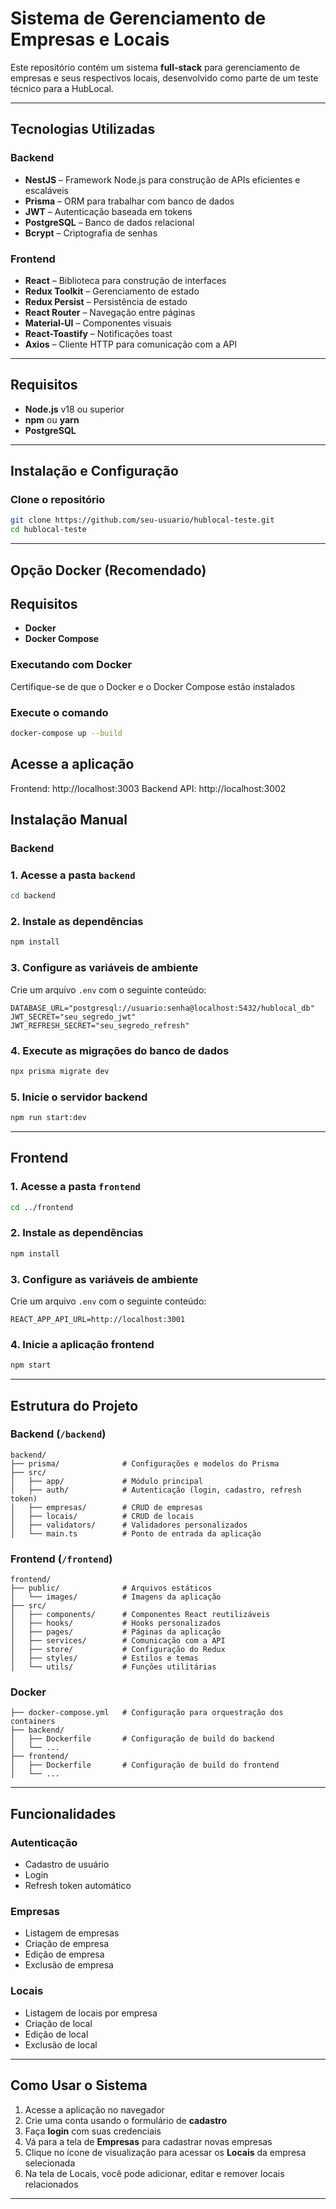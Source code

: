 # Sistema de Gerenciamento de Empresas e Locais

Este repositório contém um sistema **full-stack** para gerenciamento de empresas e seus respectivos locais, desenvolvido como parte de um teste técnico para a HubLocal.

---

## Tecnologias Utilizadas

### Backend

- **NestJS** – Framework Node.js para construção de APIs eficientes e escaláveis  
- **Prisma** – ORM para trabalhar com banco de dados  
- **JWT** – Autenticação baseada em tokens  
- **PostgreSQL** – Banco de dados relacional  
- **Bcrypt** – Criptografia de senhas  

### Frontend

- **React** – Biblioteca para construção de interfaces  
- **Redux Toolkit** – Gerenciamento de estado  
- **Redux Persist** – Persistência de estado  
- **React Router** – Navegação entre páginas  
- **Material-UI** – Componentes visuais  
- **React-Toastify** – Notificações toast  
- **Axios** – Cliente HTTP para comunicação com a API  

---

## Requisitos

- **Node.js** v18 ou superior  
- **npm** ou **yarn**  
- **PostgreSQL**  

---

## Instalação e Configuração

### Clone o repositório

```bash
git clone https://github.com/seu-usuario/hublocal-teste.git
cd hublocal-teste
```

---
## Opção Docker (Recomendado)

## Requisitos

- **Docker**  
- **Docker Compose**

### Executando com Docker
Certifique-se de que o Docker e o Docker Compose estão instalados

### Execute o comando

```bash
docker-compose up --build
```

## Acesse a aplicação

Frontend: http://localhost:3003
Backend API: http://localhost:3002

## Instalação Manual

### Backend

### 1. Acesse a pasta `backend`

```bash
cd backend
```

### 2. Instale as dependências

```bash
npm install
```

### 3. Configure as variáveis de ambiente

Crie um arquivo `.env` com o seguinte conteúdo:

```env
DATABASE_URL="postgresql://usuario:senha@localhost:5432/hublocal_db"
JWT_SECRET="seu_segredo_jwt"
JWT_REFRESH_SECRET="seu_segredo_refresh"
```

### 4. Execute as migrações do banco de dados

```bash
npx prisma migrate dev
```

### 5. Inicie o servidor backend

```bash
npm run start:dev
```

---

## Frontend

### 1. Acesse a pasta `frontend`

```bash
cd ../frontend
```

### 2. Instale as dependências

```bash
npm install
```

### 3. Configure as variáveis de ambiente

Crie um arquivo `.env` com o seguinte conteúdo:

```env
REACT_APP_API_URL=http://localhost:3001
```

### 4. Inicie a aplicação frontend

```bash
npm start
```

---

## Estrutura do Projeto

### Backend (`/backend`)

```
backend/
├── prisma/              # Configurações e modelos do Prisma
├── src/
│   ├── app/             # Módulo principal
│   ├── auth/            # Autenticação (login, cadastro, refresh token)
│   ├── empresas/        # CRUD de empresas
│   ├── locais/          # CRUD de locais
│   ├── validators/      # Validadores personalizados
│   └── main.ts          # Ponto de entrada da aplicação
```

### Frontend (`/frontend`)

```
frontend/
├── public/              # Arquivos estáticos
│   └── images/          # Imagens da aplicação
├── src/
│   ├── components/      # Componentes React reutilizáveis
│   ├── hooks/           # Hooks personalizados
│   ├── pages/           # Páginas da aplicação
│   ├── services/        # Comunicação com a API
│   ├── store/           # Configuração do Redux
│   ├── styles/          # Estilos e temas
│   └── utils/           # Funções utilitárias
```

### Docker

```
├── docker-compose.yml   # Configuração para orquestração dos containers
├── backend/
│   ├── Dockerfile       # Configuração de build do backend
│   └── ...
├── frontend/
│   ├── Dockerfile       # Configuração de build do frontend
│   └── ...
```

---

## Funcionalidades

### Autenticação

- Cadastro de usuário  
- Login  
- Refresh token automático  

### Empresas

- Listagem de empresas  
- Criação de empresa  
- Edição de empresa  
- Exclusão de empresa  

### Locais

- Listagem de locais por empresa  
- Criação de local  
- Edição de local  
- Exclusão de local  

---

## Como Usar o Sistema

1. Acesse a aplicação no navegador  
2. Crie uma conta usando o formulário de **cadastro**  
3. Faça **login** com suas credenciais  
4. Vá para a tela de **Empresas** para cadastrar novas empresas  
5. Clique no ícone de visualização para acessar os **Locais** da empresa selecionada  
6. Na tela de Locais, você pode adicionar, editar e remover locais relacionados  

---

